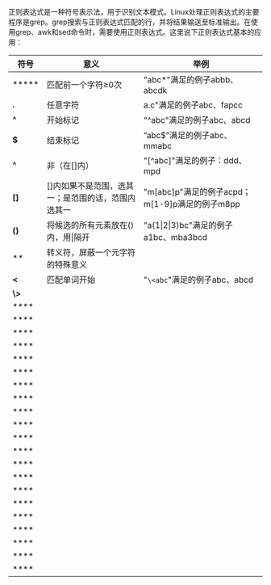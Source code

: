    正则表达式是一种符号表示法，用于识别文本模式。Linux处理正则表达式的主要程序是grep。grep搜索与正则表达式匹配的行，并将结果输送至标准输出。在使用grep、awk和sed命令时，需要使用正则表达式。这里说下正则表达式基本的应用：


|符号|意义|举例|
|--|--|--|
|*****|匹配前一个字符≥0次|"abc*"满足的例子abbb、abcdk|
|**.**|任意字符|a.c"满足的例子abc、fapcc|
|**^**|开始标记|"^abc"满足的例子abc、abcd|
|**$**|结束标记|”abc$”满足的例子abc、mmabc|
|**^**|非（在[]内）|"[^abc]"满足的例子：ddd、mpd|
|**[]**|[]内如果不是范围，选其一；是范围的话，范围内选其一|"m[abc]p"满足的例子acpd；m[1-9]p满足的例子m8pp|
|**()**|将候选的所有元素放在()内，用\|隔开|"a(1\|2\|3)bc"满足的例子a1bc、mba3bcd|
|**\**|转义符，屏蔽一个元字符的特殊意义||
|**\<**|匹配单词开始|"`\<abc`"满足的例子abc、abcd|
|**\\>**||
|****||
|****||
|****||
|****||
|****||
|****||
|****||
|****||
|****||
|****||
|****||
|****||
|****||
|****||
|****||
|****||
|****||
|****||
|****||
|****||
|****||